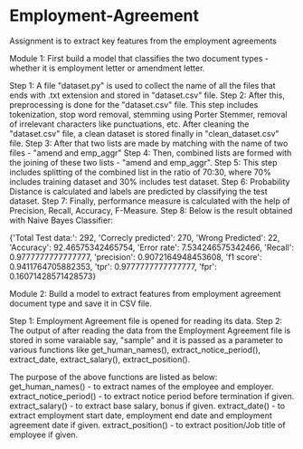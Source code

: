 # Employment-Agreement
Assignment is to extract key features from the employment agreements

Module 1: First build a model that classifies the two document types - whether it is employment letter or amendment letter.

Step 1: A file "dataset.py" is used to collect the name of all the files that ends with .txt extension and stored in "dataset.csv" file.
Step 2: After this, preprocessing is done for the "dataset.csv" file. This step includes tokenization, stop word removal, stemming using Porter Stemmer, removal of irrelevant characters like punctuations, etc. After cleaning the "dataset.csv" file, a clean dataset is stored finally in "clean_dataset.csv" file.
Step 3: After that two lists are made by matching with the name of two files - "amend and emp_aggr"
Step 4: Then, combined lists are formed with the joining of these two lists - "amend and emp_aggr".
Step 5: This step includes splitting of the combined list in the ratio of 70:30, where 70% includes training dataset and 30% includes test dataset.
Step 6: Probability Distance is calculated and labels are predicted by classifying the test dataset.
Step 7: Finally, performance measure is calculated with the help of Precision, Recall, Accuracy, F-Measure.
Step 8: Below is the result obtained with Naive Bayes Classifier:

{'Total Test data:': 292, 'Correcly predicted': 270, 'Wrong Predicted': 22, 'Accuracy': 92.46575342465754, 'Error rate': 7.534246575342466, 'Recall': 0.9777777777777777, 'precision': 0.9072164948453608, 'f1 score': 0.9411764705882353, 'tpr': 0.9777777777777777, 'fpr': 0.16071428571428573}


Module 2: Build a model to extract features from employment agreement document type and save it in CSV file.

Step 1: Employment Agreement file is opened for reading its data.
Step 2: The output of after reading the data from the Employment Agreement file is stored in some varaiable say, "sample" and it is passed as a parameter to various functions like get_human_names(), extract_notice_period(), extract_date, extract_salary(), extract_position().

The purpose of the above functions are listed as below:
get_human_names() - to extract names of the employee and employer.
extract_notice_period() - to extract notice period before termination if given.
extract_salary() - to extract base salary, bonus if given.
extract_date() - to extract employment start date, employment end date and employment agreement date if given.
extract_position() - to extract position/Job title of employee if given.

